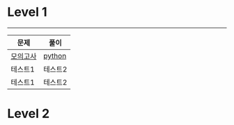# Level 1
---
|문제|풀이|
|------|---|
|[모의고사](https://programmers.co.kr/learn/courses/30/lessons/42840)|[python](https://github.com/SeungWookLee2021/programmers_training/blob/master/Level1/Lv1_%EB%AA%A8%EC%9D%98%EA%B3%A0%EC%82%AC.ipynb)|
|테스트1|테스트2|
|테스트1|테스트2|

# Level 2
